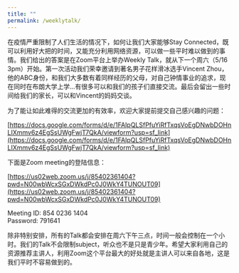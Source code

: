 ```yaml
---
title: ""
permalink: /weeklytalk/
---
```


在疫情严重限制了人们生活的情况下，如何让我们大家能够Stay Connected，既可以利用好大把的时间，又能充分利用网络资源，可以做一些平时难以做到的事情。我们给出的答案是在Zoom平台上举办Weekly Talk，就从下一个周六（5/16 3pm）开始。第一次活动我们荣幸邀请到著名男子花样滑冰选手Vincent Zhou，他的ABC身份，和我们大多数有着同样经历的父母，对自己钟情事业的追求，现在同时在布朗大学上学...有很多可以和我们的孩子们直接交流。最后会留出一些时间给我们的家长，可以和Vincent的妈妈交谈。

为了能让如此难得的交流更加的有效率，欢迎大家提前提交自己感兴趣的问题：

[https://docs.google.com/forms/d/e/1FAIpQLSfPfuYiRfTxqsVoEgDNwbDOHnLIXmmv6z4EgSsUWgFwjT7QkA/viewform?usp=sf_link](https://docs.google.com/forms/d/e/1FAIpQLSfPfuYiRfTxqsVoEgDNwbDOHnLIXmmv6z4EgSsUWgFwjT7QkA/viewform?usp=sf_link)

下面是Zoom meeting的登陆信息：

[https://us02web.zoom.us/j/85402361404?pwd=N00wbWcxSGxDWkdPc0J0WkY4TUNOUT09](https://us02web.zoom.us/j/85402361404?pwd=N00wbWcxSGxDWkdPc0J0WkY4TUNOUT09)

Meeting ID: 854 0236 1404  
Password: 791641  

除非特别安排，所有的Talk都会安排在周六下午三点，时间一般会控制在一个小时。我们的Talk不会限制subject，听众也不是只是青少年。希望大家利用自己的资源推荐主讲人，利用Zoom这个平台最大的好处就是主讲人可以来自各地，这是我们平时不容易做到的。
